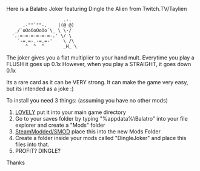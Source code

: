 Here is a Balatro Joker featuring Dingle the Alien from Twitch.TV/Taylien

                         .-.
          .-""`""-.    |(@ @)
       _/`oOoOoOoOo`\_ \ \-/
      '.-=-=-=-=-=-=-.' \/ \
        `-=.=-.-=.=-'    \ /\
           ^  ^  ^       _H_ \


The joker gives you a flat multiplier to your hand mult. 
Everytime you play a FLUSH it goes up 0.1x 
However, when you play a STRAIGHT, it goes down 0.1x 

Its a rare card as it can be VERY strong.
It can make the game very easy, but its intended as a joke :) 

To install you need 3 things: (assuming you have no other mods)

1. [LOVELY](https://github.com/ethangreen-dev/lovely-injector)   put it into your main game directory
2. Go to your saves folder by typing "%appdata%\Balatro" into your file explorer and create a "Mods" folder
3. [SteamModded/SMOD](https://github.com/Steamodded/smods)   place this into the new Mods Folder
4. Create a folder inside your mods called "DingleJoker" and place this files into that.
5. PROFIT? DINGLE?

Thanks
